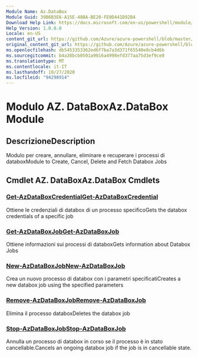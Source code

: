 ```yaml
---
Module Name: Az.DataBox
Module Guid: 39B6B3E6-A15E-48BA-BE20-FE0D441D92B4
Download Help Link: https://docs.microsoft.com/en-us/powershell/module/az.databox
Help Version: 1.0.0.0
Locale: en-US
content_git_url: https://github.com/Azure/azure-powershell/blob/master/src/DataBox/DataBox/help/Az.DataBox.md
original_content_git_url: https://github.com/Azure/azure-powershell/blob/master/src/DataBox/DataBox/help/Az.DataBox.md
ms.openlocfilehash: db5453353362ed6f7ba7a3d371f65540e8cb4d6b
ms.sourcegitcommit: b4a38bcb0501a9016a4998efd377aa75d3ef9ce8
ms.translationtype: MT
ms.contentlocale: it-IT
ms.lasthandoff: 10/27/2020
ms.locfileid: "94298914"
---
```

# <span data-ttu-id="be961-101">Modulo AZ. DataBox</span><span class="sxs-lookup"><span data-stu-id="be961-101">Az.DataBox Module</span></span>
## <span data-ttu-id="be961-102">Descrizione</span><span class="sxs-lookup"><span data-stu-id="be961-102">Description</span></span>
<span data-ttu-id="be961-103">Modulo per creare, annullare, eliminare e recuperare i processi di databox</span><span class="sxs-lookup"><span data-stu-id="be961-103">Module to Create, Cancel, Delete and Fetch Databox Jobs</span></span>

## <span data-ttu-id="be961-104">Cmdlet AZ. DataBox</span><span class="sxs-lookup"><span data-stu-id="be961-104">Az.DataBox Cmdlets</span></span>
### [<span data-ttu-id="be961-105">Get-AzDataBoxCredential</span><span class="sxs-lookup"><span data-stu-id="be961-105">Get-AzDataBoxCredential</span></span>](Get-AzDataBoxCredential.md)
<span data-ttu-id="be961-106">Ottiene le credenziali di databox di un processo specifico</span><span class="sxs-lookup"><span data-stu-id="be961-106">Gets the databox credentials of a specific job</span></span>

### [<span data-ttu-id="be961-107">Get-AzDataBoxJob</span><span class="sxs-lookup"><span data-stu-id="be961-107">Get-AzDataBoxJob</span></span>](Get-AzDataBoxJob.md)
<span data-ttu-id="be961-108">Ottiene informazioni sui processi di databox</span><span class="sxs-lookup"><span data-stu-id="be961-108">Gets information about Databox Jobs</span></span>

### [<span data-ttu-id="be961-109">New-AzDataBoxJob</span><span class="sxs-lookup"><span data-stu-id="be961-109">New-AzDataBoxJob</span></span>](New-AzDataBoxJob.md)
<span data-ttu-id="be961-110">Crea un nuovo processo di databox con i parametri specificati</span><span class="sxs-lookup"><span data-stu-id="be961-110">Creates a new databox job using the specified parameters</span></span>

### [<span data-ttu-id="be961-111">Remove-AzDataBoxJob</span><span class="sxs-lookup"><span data-stu-id="be961-111">Remove-AzDataBoxJob</span></span>](Remove-AzDataBoxJob.md)
<span data-ttu-id="be961-112">Elimina il processo databox</span><span class="sxs-lookup"><span data-stu-id="be961-112">Deletes the databox job</span></span>

### [<span data-ttu-id="be961-113">Stop-AzDataBoxJob</span><span class="sxs-lookup"><span data-stu-id="be961-113">Stop-AzDataBoxJob</span></span>](Stop-AzDataBoxJob.md)
<span data-ttu-id="be961-114">Annulla un processo di databox in corso se il processo è in stato cancellable.</span><span class="sxs-lookup"><span data-stu-id="be961-114">Cancels an ongoing databox job if the job is in cancellable state.</span></span>

